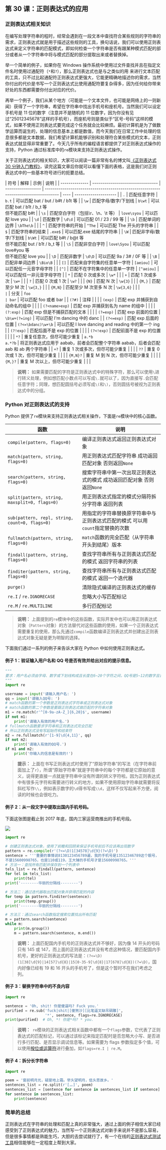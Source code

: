 ## 第 30 课：正则表达式的应用

### 正则表达式相关知识

在编写处理字符串的程时，经常会遇到在一段文本中查找符合某些规则的字符串的需求，正则表达式就是用于描述这些规则的工具，换句话说，我们可以使用正则表达式来定义字符串的匹配模式，即如何检查一个字符串是否有跟某种模式匹配的部分或者从一个字符串中将与模式匹配的部分提取出来或者替换掉。

举一个简单的例子，如果你在 Windows 操作系统中使用过文件查找并且在指定文件名时使用过通配符（`*`和`?`），那么正则表达式也是与之类似的用 来进行文本匹配的工具，只不过比起通配符正则表达式更强大，它能更精确地描述你的需求，当然你付出的代价是书写一个正则表达式比使用通配符要复杂得多，因为任何给你带来好处的东西都需要你付出对应的代价。

再举一个例子，我们从某个地方（可能是一个文本文件，也可能是网络上的一则新闻）获得了一个字符串，希望在字符串中找出手机号和座机号。当然我们可以设定手机号是 11 位的数字（注意并不是随机的 11 位数字，因为你没有见过“25012345678”这样的手机号），而座机号则是类似于“区号-号码”这样的模式，如果不使用正则表达式要完成这个任务就会比较麻烦。最初计算机是为了做数学运算而诞生的，处理的信息基本上都是数值，而今天我们在日常工作中处理的信息很多都是文本数据，我们希望计算机能够识别和处理符合某些模式的文本，正则表达式就显得非常重要了。今天几乎所有的编程语言都提供了对正则表达式操作的支持，Python 通过标准库中的`re`模块来支持正则表达式操作。

关于正则表达式的相关知识，大家可以阅读一篇非常有名的博文叫[《正则表达式 30 分钟入门教程》](https://deerchao.net/tutorials/regex/regex.htm)，读完这篇文章后你就可以看懂下面的表格，这是我们对正则表达式中的一些基本符号进行的扼要总结。

| 符号           | 解释                              | 示例               | 说明                                                                                  |
| -------------- | --------------------------------- | ------------------ | ------------------------------------------------------------------------------------- | ---- | --------------------- |
| `.`            | 匹配任意字符                      | `b.t`              | 可以匹配 bat / but / b#t / b1t 等                                                     |
| `\w`           | 匹配字母/数字/下划线              | `b\wt`             | 可以匹配 bat / b1t / b_t 等<br>但不能匹配 b#t                                         |
| `\s`           | 匹配空白字符（包括\r、\n、\t 等） | `love\syou`        | 可以匹配 love you                                                                     |
| `\d`           | 匹配数字                          | `\d\d`             | 可以匹配 01 / 23 / 99 等                                                              |
| `\b`           | 匹配单词的边界                    | `\bThe\b`          |                                                                                       |
| `^`            | 匹配字符串的开始                  | `^The`             | 可以匹配 The 开头的字符串                                                             |
| `$`            | 匹配字符串的结束                  | `.exe$`            | 可以匹配.exe 结尾的字符串                                                             |
| `\W`           | 匹配非字母/数字/下划线            | `b\Wt`             | 可以匹配 b#t / b@t 等<br>但不能匹配 but / b1t / b_t 等                                |
| `\S`           | 匹配非空白字符                    | `love\Syou`        | 可以匹配 love#you 等<br>但不能匹配 love you                                           |
| `\D`           | 匹配非数字                        | `\d\D`             | 可以匹配 9a / 3# / 0F 等                                                              |
| `\B`           | 匹配非单词边界                    | `\Bio\B`           |                                                                                       |
| `[]`           | 匹配来自字符集的任意单一字符      | `[aeiou]`          | 可以匹配任一元音字母字符                                                              |
| `[^]`          | 匹配不在字符集中的任意单一字符    | `[^aeiou]`         | 可以匹配任一非元音字母字符                                                            |
| `*`            | 匹配 0 次或多次                   | `\w*`              |                                                                                       |
| `+`            | 匹配 1 次或多次                   | `\w+`              |                                                                                       |
| `?`            | 匹配 0 次或 1 次                  | `\w?`              |                                                                                       |
| `{N}`          | 匹配 N 次                         | `\w{3}`            |                                                                                       |
| `{M,}`         | 匹配至少 M 次                     | `\w{3,}`           |                                                                                       |
| `{M,N}`        | 匹配至少 M 次至多 N 次            | `\w{3,6}`          |                                                                                       |
| `              | `                                 | 分支               | `foo                                                                                  | bar` | 可以匹配 foo 或者 bar |
| `(?#)`         | 注释                              |                    |                                                                                       |
| `(exp)`        | 匹配 exp 并捕获到自动命名的组中   |                    |                                                                                       |
| `(?<name>exp)` | 匹配 exp 并捕获到名为 name 的组中 |                    |                                                                                       |
| `(?:exp)`      | 匹配 exp 但是不捕获匹配的文本     |                    |                                                                                       |
| `(?=exp)`      | 匹配 exp 前面的位置               | `\b\w+(?=ing)`     | 可以匹配 I'm dancing 中的 danc                                                        |
| `(?<=exp)`     | 匹配 exp 后面的位置               | `(?<=\bdanc)\w+\b` | 可以匹配 I love dancing and reading 中的第一个 ing                                    |
| `(?!exp)`      | 匹配后面不是 exp 的位置           |                    |                                                                                       |
| `(?<!exp)`     | 匹配前面不是 exp 的位置           |                    |                                                                                       |
| `*?`           | 重复任意次，但尽可能少重复        | `a.*b`<br>`a.*?b`  | 将正则表达式应用于 aabab，前者会匹配整个字符串 aabab，后者会匹配 aab 和 ab 两个字符串 |
| `+?`           | 重复 1 次或多次，但尽可能少重复   |                    |                                                                                       |
| `??`           | 重复 0 次或 1 次，但尽可能少重复  |                    |                                                                                       |
| `{M,N}?`       | 重复 M 到 N 次，但尽可能少重复    |                    |                                                                                       |
| `{M,}?`        | 重复 M 次以上，但尽可能少重复     |                    |                                                                                       |

> **说明：** 如果需要匹配的字符是正则表达式中的特殊字符，那么可以使用`\`进行转义处理，例如想匹配小数点可以写成`\.`就可以了，因为直接写`.`会匹配任意字符；同理，想匹配圆括号必须写成`\(`和`\)`，否则圆括号被视为正则表达式中的分组。

### Python 对正则表达式的支持

Python 提供了`re`模块来支持正则表达式相关操作，下面是`re`模块中的核心函数。

| 函数                                           | 说明                                                                           |
| ---------------------------------------------- | ------------------------------------------------------------------------------ |
| `compile(pattern, flags=0)`                    | 编译正则表达式返回正则表达式对象                                               |
| `match(pattern, string, flags=0)`              | 用正则表达式匹配字符串 成功返回匹配对象 否则返回`None`                         |
| `search(pattern, string, flags=0)`             | 搜索字符串中第一次出现正则表达式的模式 成功返回匹配对象 否则返回`None`         |
| `split(pattern, string, maxsplit=0, flags=0)`  | 用正则表达式指定的模式分隔符拆分字符串 返回列表                                |
| `sub(pattern, repl, string, count=0, flags=0)` | 用指定的字符串替换原字符串中与正则表达式匹配的模式 可以用`count`指定替换的次数 |
| `fullmatch(pattern, string, flags=0)`          | `match`函数的完全匹配（从字符串开头到结尾）版本                                |
| `findall(pattern, string, flags=0)`            | 查找字符串所有与正则表达式匹配的模式 返回字符串的列表                          |
| `finditer(pattern, string, flags=0)`           | 查找字符串所有与正则表达式匹配的模式 返回一个迭代器                            |
| `purge()`                                      | 清除隐式编译的正则表达式的缓存                                                 |
| `re.I` / `re.IGNORECASE`                       | 忽略大小写匹配标记                                                             |
| `re.M` / `re.MULTILINE`                        | 多行匹配标记                                                                   |

> **说明：** 上面提到的`re`模块中的这些函数，实际开发中也可以用正则表达式对象（`Pattern`对象）的方法替代对这些函数的使用，如果一个正则表达式需要重复的使用，那么先通过`compile`函数编译正则表达式并创建出正则表达式对象无疑是更为明智的选择。

下面我们通过一系列的例子来告诉大家在 Python 中如何使用正则表达式。

#### 例子 1：验证输入用户名和 QQ 号是否有效并给出对应的提示信息。

```Python
"""
要求：用户名必须由字母、数字或下划线构成且长度在6~20个字符之间，QQ号是5~12的数字且首位不能为0
"""
import re

username = input('请输入用户名: ')
qq = input('请输入QQ号: ')
# match函数的第一个参数是正则表达式字符串或正则表达式对象
# match函数的第二个参数是要跟正则表达式做匹配的字符串对象
m1 = re.match(r'^[0-9a-zA-Z_]{6,20}$', username)
if not m1:
    print('请输入有效的用户名.')
# fullmatch函数要求字符串和正则表达式完全匹配
# 所以正则表达式没有写起始符和结束符
m2 = re.fullmatch(r'[1-9]\d{4,11}', qq)
if not m2:
    print('请输入有效的QQ号.')
if m1 and m2:
    print('你输入的信息是有效的!')
```

> **提示：** 上面在书写正则表达式时使用了“原始字符串”的写法（在字符串前面加上了`r`），所谓“原始字符串”就是字符串中的每个字符都是它原始的意义，说得更直接一点就是字符串中没有所谓的转义字符啦。因为正则表达式中有很多元字符和需要进行转义的地方，如果不使用原始字符串就需要将反斜杠写作`\\`，例如表示数字的`\d`得书写成`\\d`，这样不仅写起来不方便，阅读的时候也会很吃力。

#### 例子 2：从一段文字中提取出国内手机号码。

下面这张图是截止到 2017 年底，国内三家运营商推出的手机号段。

<img src="https://ngte-superbed.oss-cn-beijing.aliyuncs.com/book/Python-100-Days/20210803203134.png">

```Python
import re

# 创建正则表达式对象，使用了前瞻和回顾来保证手机号前后不应该再出现数字
pattern = re.compile(r'(?<=\D)1[34578]\d{9}(?=\D)')
sentence = '''重要的事情说8130123456789遍，我的手机号是13512346789这个靓号，
不是15600998765，也是110或119，王大锤的手机号才是15600998765。'''
# 方法一：查找所有匹配并保存到一个列表中
tels_list = re.findall(pattern, sentence)
for tel in tels_list:
    print(tel)
print('--------华丽的分隔线--------')

# 方法二：通过迭代器取出匹配对象并获得匹配的内容
for temp in pattern.finditer(sentence):
    print(temp.group())
print('--------华丽的分隔线--------')

# 方法三：通过search函数指定搜索位置找出所有匹配
m = pattern.search(sentence)
while m:
    print(m.group())
    m = pattern.search(sentence, m.end())
```

> **说明：** 上面匹配国内手机号的正则表达式并不够好，因为像 14 开头的号码只有 145 或 147，而上面的正则表达式并没有考虑这种情况，要匹配国内手机号，更好的正则表达式的写法是：`(?<=\D)(1[38]\d{9}|14[57]\d{8}|15[0-35-9]\d{8}|17[678]\d{8})(?=\D)`，国内好像已经有 19 和 16 开头的手机号了，但是这个暂时不在我们考虑之列。

#### 例子 3：替换字符串中的不良内容

```Python
import re

sentence = 'Oh, shit! 你是傻逼吗? Fuck you.'
purified = re.sub('fuck|shit|[傻煞沙][比笔逼叉缺吊碉雕]',
                  '*', sentence, flags=re.IGNORECASE)
print(purified)  # Oh, *! 你是*吗? * you.
```

> **说明：**` re`模块的正则表达式相关函数中都有一个`flags`参数，它代表了正则表达式的匹配标记，可以通过该标记来指定匹配时是否忽略大小写、是否进行多行匹配、是否显示调试信息等。如果需要为 flags 参数指定多个值，可以使用[按位或运算符](http://www.runoob.com/python/python-operators.html#ysf5)进行叠加，如`flags=re.I | re.M`。

#### 例子 4：拆分长字符串

```Python
import re

poem = '窗前明月光，疑是地上霜。举头望明月，低头思故乡。'
sentences_list = re.split(r'[，。]', poem)
sentences_list = [sentence for sentence in sentences_list if sentence]
for sentence in sentences_list:
    print(sentence)
```

### 简单的总结

正则表达式在字符串的处理和匹配上真的非常强大，通过上面的例子相信大家已经感受到了正则表达式的魅力，当然写一个正则表达式对新手来说并不是那么容易，但是很多事情都是熟能生巧，大胆的去尝试就行了，有一个在线的[正则表达式测试工具](https://c.runoob.com/front-end/854)相信能够在一定程度上帮到大家。
